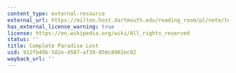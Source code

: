 ```yaml
---
content_type: external-resource
external_url: https://milton.host.dartmouth.edu/reading_room/pl/note/text.shtml
has_external_license_warning: true
license: https://en.wikipedia.org/wiki/All_rights_reserved
status: ''
title: Complete Paradise Lost
uid: 912fb49b-582e-4587-af39-050c8902ec02
wayback_url: ''
---
```

